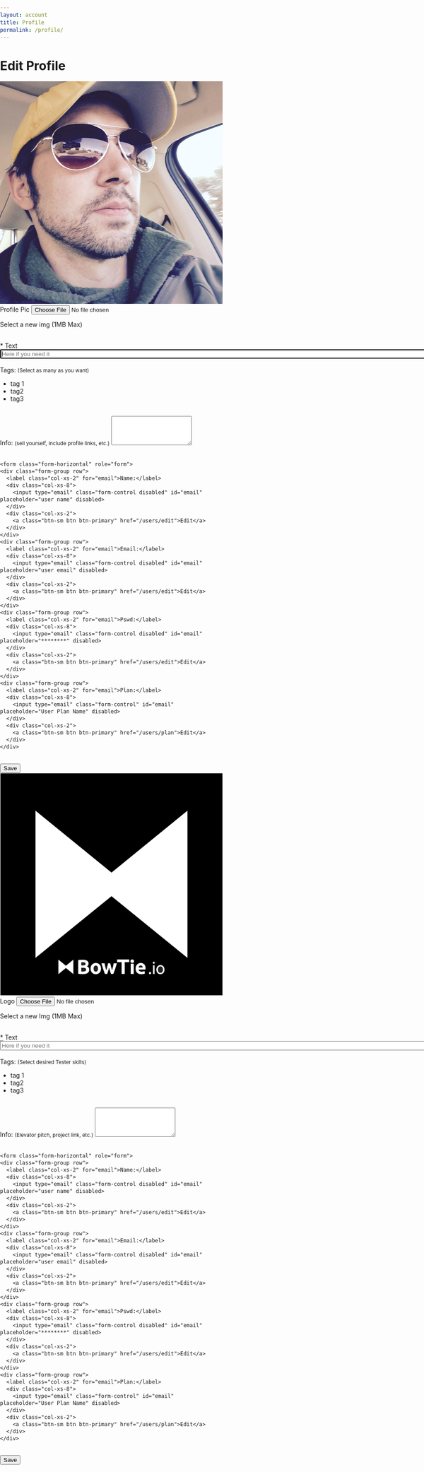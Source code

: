 ```yaml
---
layout: account
title: Profile
permalink: /profile/
---
```


# Edit Profile

<div id="profile" class="user-profile">

  <div class="row">
    <div class="col-xs-4">
      <img src='/img/chad-person.jpg' class='img-circle avatar'>
    </div>
    <div class="col-xs-8">
      <form class="form-inline" role="form">
        <div class="form-group">
          <label for="exampleInputFile">Profile Pic</label>
          <input type="file" id="exampleInputFile">
          <p class="help-block">Select a new img (1MB Max) </p>
        </div>
      </form>
    </div>
  </div>
  <br />

  <div class='form-group'>
    <div class="input string required user_name">
      <label class="string required" for="user_name">
      <abbr title="required">*</abbr> Text</label>
      <input aria-required="true" autofocus="autofocus" class="string required form-control" id="user_name" maxlength="255" name="user[name]" placeholder="Here if you need it" required="required" size="255" type="text" />
    </div>
  </div>

  <br>

  <div class='form-group'>
    <div class="field-box">
      <label>Tags:</label>
      <small class="pull-right"> (Select as many as you want)</small>
    <div class="panel">
      <ul>
      <li class="label inactive">tag 1</li>
      <li class="label">tag2</li>
      <li class="label">tag3</li>
      </ul>
    </div>
    </div>
  </div>

  <br>

  <div class='form-group'>
    <div class="field-box">
      <label>Info:</label>
      <small class="pull-right"> (sell yourself, include profile links, etc.)</small>
      <textarea class="form-control" rows="4"></textarea>
    </div>
  </div>

  <br>

    <form class="form-horizontal" role="form">
    <div class="form-group row">
      <label class="col-xs-2" for="email">Name:</label>
      <div class="col-xs-8">
        <input type="email" class="form-control disabled" id="email" placeholder="user name" disabled>
      </div>
      <div class="col-xs-2">
        <a class="btn-sm btn btn-primary" href="/users/edit">Edit</a>
      </div>
    </div>
    <div class="form-group row">
      <label class="col-xs-2" for="email">Email:</label>
      <div class="col-xs-8">
        <input type="email" class="form-control disabled" id="email" placeholder="user email" disabled>
      </div>
      <div class="col-xs-2">
        <a class="btn-sm btn btn-primary" href="/users/edit">Edit</a>
      </div>
    </div>
    <div class="form-group row">
      <label class="col-xs-2" for="email">Pswd:</label>
      <div class="col-xs-8">
        <input type="email" class="form-control disabled" id="email" placeholder="********" disabled>
      </div>
      <div class="col-xs-2">
        <a class="btn-sm btn btn-primary" href="/users/edit">Edit</a>
      </div>
    </div>
    <div class="form-group row">
      <label class="col-xs-2" for="email">Plan:</label>
      <div class="col-xs-8">
        <input type="email" class="form-control" id="email" placeholder="User Plan Name" disabled>
      </div>
      <div class="col-xs-2">
        <a class="btn-sm btn btn-primary" href="/users/plan">Edit</a>
      </div>
    </div>
  </form>
  <br />
  <div class='form-actions'>
    <input class="button btn btn-default" name="commit" type="submit" value="Save" />
  </div>

</div>

<div id="profile" class="user-profile">

  <div class="row">
    <div class="col-xs-4">
      <img src='/img/bowtie-io-logo.png' class='img-circle avatar'>
    </div>
    <div class="col-xs-8">
      <form class="form-inline" role="form">
        <div class="form-group">
          <label for="exampleInputFile">Logo</label>
          <input type="file" id="exampleInputFile">
          <p class="help-block">Select a new Img (1MB Max) </p>
        </div>
      </form>
    </div>
  </div>
  <br />

  <div class='form-group'>
    <div class="input string required user_name">
      <label class="string required" for="user_name">
      <abbr title="required">*</abbr> Text</label>
      <input aria-required="true" autofocus="autofocus" class="string required form-control" id="user_name" maxlength="255" name="user[name]" placeholder="Here if you need it" required="required" size="255" type="text" />
    </div>
  </div>

  <br>

  <div class='form-group'>
    <div class="field-box">
      <label>Tags:</label>
      <small class="pull-right"> (Select desired Tester skills)</small>
    <div class="panel">
      <ul>
      <li class="label inactive">tag 1</li>
      <li class="label">tag2</li>
      <li class="label">tag3</li>
      </ul>
    </div>
    </div>
  </div>

  <br>

  <div class='form-group'>
    <div class="field-box">
      <label>Info:</label>
      <small class="pull-right"> (Elevator pitch, project link, etc.)</small>
      <textarea class="form-control" rows="4"></textarea>
    </div>
  </div>

  <br>

    <form class="form-horizontal" role="form">
    <div class="form-group row">
      <label class="col-xs-2" for="email">Name:</label>
      <div class="col-xs-8">
        <input type="email" class="form-control disabled" id="email" placeholder="user name" disabled>
      </div>
      <div class="col-xs-2">
        <a class="btn-sm btn btn-primary" href="/users/edit">Edit</a>
      </div>
    </div>
    <div class="form-group row">
      <label class="col-xs-2" for="email">Email:</label>
      <div class="col-xs-8">
        <input type="email" class="form-control disabled" id="email" placeholder="user email" disabled>
      </div>
      <div class="col-xs-2">
        <a class="btn-sm btn btn-primary" href="/users/edit">Edit</a>
      </div>
    </div>
    <div class="form-group row">
      <label class="col-xs-2" for="email">Pswd:</label>
      <div class="col-xs-8">
        <input type="email" class="form-control disabled" id="email" placeholder="********" disabled>
      </div>
      <div class="col-xs-2">
        <a class="btn-sm btn btn-primary" href="/users/edit">Edit</a>
      </div>
    </div>
    <div class="form-group row">
      <label class="col-xs-2" for="email">Plan:</label>
      <div class="col-xs-8">
        <input type="email" class="form-control" id="email" placeholder="User Plan Name" disabled>
      </div>
      <div class="col-xs-2">
        <a class="btn-sm btn btn-primary" href="/users/plan">Edit</a>
      </div>
    </div>
  </form>
  <br />
  <div class='form-actions'>
    <input class="button btn btn-default" name="commit" type="submit" value="Save" />
  </div>

</div>
